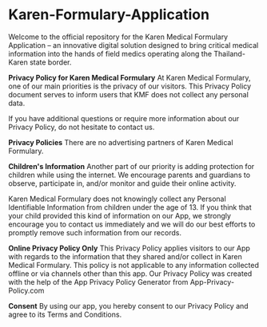 # Karen-Formulary-Application
Welcome to the official repository for the Karen Medical Formulary Application – an innovative digital solution designed to bring critical medical information into the hands of field medics operating along the Thailand-Karen state border.


**Privacy Policy for Karen Medical Formulary**
At Karen Medical Formulary, one of our main priorities is the privacy of our visitors. This Privacy Policy document serves to inform users that KMF does not collect any personal data.

If you have additional questions or require more information about our Privacy Policy, do not hesitate to contact us.

**Privacy Policies**
There are no advertising partners of Karen Medical Formulary.

**Children's Information**
Another part of our priority is adding protection for children while using the internet. We encourage parents and guardians to observe, participate in, and/or monitor and guide their online activity.

Karen Medical Formulary does not knowingly collect any Personal Identifiable Information from children under the age of 13. If you think that your child provided this kind of information on our App, we strongly encourage you to contact us immediately and we will do our best efforts to promptly remove such information from our records.

**Online Privacy Policy Only**
This Privacy Policy applies visitors to our App with regards to the information that they shared and/or collect in Karen Medical Formulary. This policy is not applicable to any information collected offline or via channels other than this app. Our Privacy Policy was created with the help of the App Privacy Policy Generator from App-Privacy-Policy.com

**Consent**
By using our app, you hereby consent to our Privacy Policy and agree to its Terms and Conditions.
